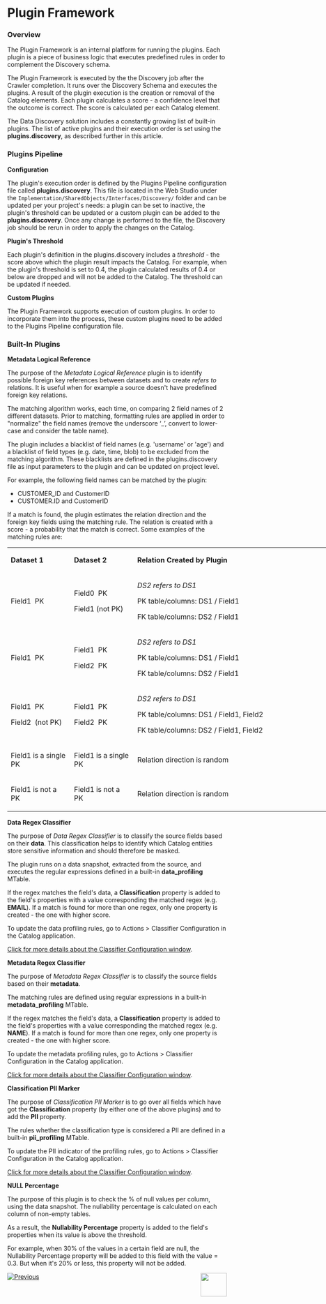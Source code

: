 # Plugin Framework

### Overview

The Plugin Framework is an internal platform for running the plugins. Each plugin is a piece of business logic that executes predefined rules in order to complement the Discovery schema. 

The Plugin Framework is executed by the the Discovery job after the Crawler completion. It runs over the Discovery Schema and executes the plugins. A result of the plugin execution is the creation or removal of the Catalog elements. Each plugin calculates a score - a confidence level that the outcome is correct. The score is calculated per each Catalog element.

The Data Discovery solution includes a constantly growing list of built-in plugins. The list of active plugins and their execution order is set using the **plugins.discovery**, as described further in this article.

### Plugins Pipeline

**Configuration**

The plugin's execution order is defined by the Plugins Pipeline configuration file called **plugins.discovery**. This file is located in the Web Studio under the ```Implementation/SharedObjects/Interfaces/Discovery/``` folder and can be updated per your project's needs: a plugin can be set to inactive, the plugin's threshold can be updated or a custom plugin can be added to the **plugins.discovery**. Once any change is performed to the file, the Discovery job should be rerun in order to apply the changes on the Catalog.

**Plugin's Threshold**

Each plugin's definition in the plugins.discovery includes a *threshold* - the score above which the plugin result impacts the Catalog. For example, when the plugin's threshold is set to 0.4, the plugin calculated results of 0.4 or below are dropped and will not be added to the Catalog. The threshold can be updated if needed. 

**Custom Plugins**

The Plugin Framework supports execution of custom plugins. In order to incorporate them into the process, these custom plugins need to be added to the Plugins Pipeline configuration file.

### Built-In Plugins

**Metadata Logical Reference**

The purpose of the *Metadata Logical Reference* plugin is to identify possible foreign key references between datasets and to create *refers to* relations. It is useful when for example a source doesn't have predefined foreign key relations. 

The matching algorithm works, each time, on comparing 2 field names of 2 different datasets. Prior to matching, formatting rules are applied in order to "normalize" the field names (remove the underscore ‘_’, convert to lower-case and consider the table name). 

The plugin includes a blacklist of field names (e.g. 'username' or 'age') and a blacklist of field types (e.g. date, time, blob) to be excluded from the matching algorithm. These blacklists are defined in the plugins.discovery file as input parameters to the plugin and can be updated on project level.

For example, the following field names can be matched by the plugin:

* CUSTOMER_ID and CustomerID
* CUSTOMER.ID and CustomerID

If a match is found, the plugin estimates the relation direction and the foreign key fields using the matching rule. The relation is created with a score - a probability that the match is correct. Some examples of the matching rules are:

<table style="width: 900px;">
<tbody>
<tr>
<td style="width: 125px;">
<p><strong>Dataset 1</strong></p>
</td>
<td style="width: 125px;">
<p><strong>Dataset 2</strong></p>
</td>
<td style="width: 600px;">
<p><strong>Relation Created by Plugin</strong></p>
</td>
<td style="width: 50px;">
<p><strong>Score</strong></p>
</td>
</tr>
<tr>
<td style="width: 141.016px;">
<p>Field1&nbsp; PK</p>
</td>
<td style="width: 141.016px;">
<p>Field0&nbsp; PK</p>
<p>Field1 (not PK)</p>
</td>
<td style="width: 190.531px;">
<p><em>DS2 refers to DS1</em></p>
<p>PK table/columns: DS1 / Field1</p>
<p>FK table/columns: DS2 / Field1</p>
</td>
<td style="width: 49.4375px;">
<p>High</p>
</td>
</tr>
<tr>
<td style="width: 141.016px;">
<p>Field1&nbsp; PK</p>
</td>
<td style="width: 141.016px;">
<p>Field1&nbsp; PK</p>
<p>Field2&nbsp; PK</p>
</td>
<td style="width: 190.531px;">
<p><em>DS2 refers to DS1</em></p>
<p>PK table/columns: DS1 / Field1</p>
<p>FK table/columns: DS2 / Field1</p>
</td>
<td style="width: 49.4375px;">
<p>High</p>
</td>
</tr>
<tr>
<td style="width: 141.016px;">
<p>Field1&nbsp; PK</p>
<p>Field2&nbsp; (not PK)</p>
</td>
<td style="width: 141.016px;">
<p>Field1&nbsp; PK</p>
<p>Field2&nbsp; PK</p>
</td>
<td style="width: 190.531px;">
<p><em>DS2 refers to DS1</em></p>
<p>PK table/columns: DS1 / Field1, Field2</p>
<p>FK table/columns: DS2 / Field1, Field2</p>
</td>
<td style="width: 49.4375px;">
<p>High</p>
</td>
</tr>
<tr>
<td style="width: 141.016px;">
<p>Field1 is a single PK</p>
</td>
<td style="width: 141.016px;">
<p>Field1 is a single PK</p>
</td>
<td style="width: 190.531px;">
<p>Relation direction is random</p>
</td>
<td style="width: 49.4375px;">
<p>Low</p>
</td>
</tr>
<tr>
<td style="width: 141.016px;">
<p>Field1 is not a PK</p>
</td>
<td style="width: 141.016px;">
<p>Field1 is not a PK</p>
</td>
<td style="width: 190.531px;">
<p>Relation direction is random</p>
</td>
<td style="width: 49.4375px;">
<p>Low</p>
</td>
</tr>
</tbody>
</table>



**Data Regex Classifier**

The purpose of *Data Regex Classifier* is to classify the source fields based on their **data**. This classification helps to identify which Catalog entities store sensitive information and should therefore be masked. 

The plugin runs on a data snapshot, extracted from the source, and executes the regular expressions defined in a built-in **data_profiling** MTable. 

If the regex matches the field's data, a **Classification** property is added to the field's properties with a value corresponding the matched regex (e.g. **EMAIL**). If a match is found for more than one regex, only one property is created  - the one with higher score.

To update the data profiling rules, go to Actions > Classifier Configuration in the Catalog application. 

[Click for more details about the Classifier Configuration window](05_catalog_app.md#classifier-configuration-window).

**Metadata Regex Classifier**

The purpose of *Metadata Regex Classifier* is to classify the source fields based on their **metadata**. 

The matching rules are defined using regular expressions in a built-in **metadata_profiling** MTable. 

If the regex matches the field's data, a **Classification** property is added to the field's properties with a value corresponding the matched regex (e.g. **NAME**). If a match is found for more than one regex, only one property is created  - the one with higher score.

To update the metadata profiling rules, go to Actions > Classifier Configuration in the Catalog application. 

[Click for more details about the Classifier Configuration window](05_catalog_app.md#classifier-configuration-window).

**Classification PII Marker**

The purpose of *Classification PII Marker* is to go over all fields which have got the **Classification** property (by either one of the above plugins)  and to add the **PII** property. 

The rules whether the classification type is considered a PII are defined in a built-in **pii_profiling** MTable. 

To update the PII indicator of the profiling rules, go to Actions > Classifier Configuration in the Catalog application. 

[Click for more details about the Classifier Configuration window](05_catalog_app.md#classifier-configuration-window).

**NULL Percentage**

The purpose of this plugin is to check the % of null values per column, using the data snapshot. The nullability percentage is calculated on each column of non-empty tables. 

As a result, the **Nullability Percentage** property is added to the field's properties when its value is above the threshold. 

For example, when 30% of the values in a certain field are null, the Nullability Percentage property will be added to this field with the value = 0.3. But when it's 20% or less, this property will not be added.



[![Previous](/articles/images/Previous.png)](03_discovery_process.md)[<img align="right" width="60" height="54" src="/articles/images/Next.png">](04a_catalog_integration_with_fabric.md) 

